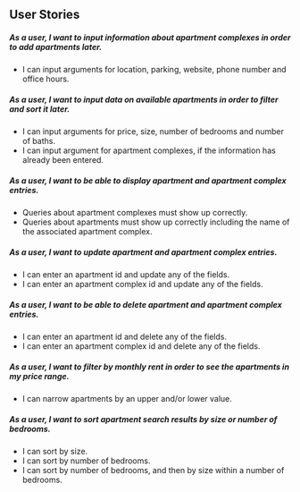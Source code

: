 ## User Stories

##### As a user, I want to input information about apartment complexes in order to add apartments later.

* I can input arguments for location, parking, website, phone number and office hours.

##### As a user, I want to input data on available apartments in order to filter and sort it later.

* I can input arguments for price, size, number of bedrooms and number of baths.
* I can input argument for apartment complexes, if the information has already been entered.

##### As a user, I want to be able to display apartment and apartment complex entries.

* Queries about apartment complexes must show up correctly.
* Queries about apartments must show up correctly including the name of the associated apartment complex.

##### As a user, I want to update apartment and apartment complex entries.

* I can enter an apartment id and update any of the fields.
* I can enter an apartment complex id and update any of the fields.

##### As a user, I want to be able to delete apartment and apartment complex entries.

* I can enter an apartment id and delete any of the fields.
* I can enter an apartment complex id and delete any of the fields.

##### As a user, I want to filter by monthly rent in order to see the apartments in my price range.

* I can narrow apartments by an upper and/or lower value.

##### As a user, I want to sort apartment search results by size or number of bedrooms.

* I can sort by size.
* I can sort by number of bedrooms.
* I can sort by number of bedrooms, and then by size within a number of bedrooms.